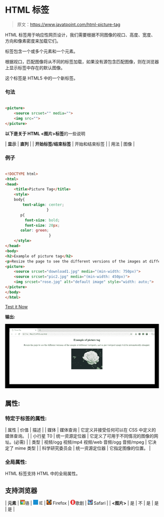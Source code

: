 # HTML <picture>标签</picture>

> 原文：<https://www.javatpoint.com/html-picture-tag>

HTML <picture>标签用于响应性网页设计，我们需要根据不同图像的视口、高度、宽度、方向和像素密度来加载它们。</picture>

<picture>标签包含一个或多个<source>元素和一个元素。</picture>

根据视口，匹配图像将从不同的<source>标签加载，如果没有源包含匹配图像，则在浏览器上显示标签中存在的默认图像。

这个标签是 HTML5 中的一个新标签。

### 句法

```html

<picture>
	<source srcset="" media="">
	<img src="">
</picture>

```

**以下是关于 HTML <图片>标签**的一些说明

| **显示** | **直列** |
| **开始标签/结束标签** | 开始和结束标签 |
| 用法 | 图像 |

### 例子

```html

<!DOCTYPE html>
<html>
<head>
	<title>Picture Tag</title>
	<style>
	body{
	    text-align: center;
                   }
	   p{
	     font-size: bold;
	     font-size: 20px;	
	   color: green;  
                    }
	</style>
</head>
<body>
<h2>Example of picture tag</h2>
<p>Resize the page to see the different versions of the images at different viewports, and as per viewport image will be automatically changed.</p>
<picture>
    <source srcset="download1.jpg" media="(min-width: 750px)">
    <source srcset="pic2.jpg" media="(min-width: 450px)">
    <img srcset="rose.jpg" alt="default image" style="width: auto;">
</picture>
</body>
</html>

```

[Test it Now](https://www.javatpoint.com/oprweb/test.jsp?filename=htmlpicturetag)

**输出:**

![HTML picture tag](img/0b2b069497e0cd831512c9fde82c4be0.png)

## 属性:

### 特定于标签的属性:

| 属性 | 价值 | 描述 |
| 媒体 | 媒体查询 | 它定义并接受任何可以在 CSS 中定义的媒体查询。 |
| 小行星 T0 | 统一资源定位器 | 它定义了可用于不同情况的图像的网址。(必需) |
| 类型 | 视频/ogg
视频/mp4
视频/web
音频/ogg
音频/mpeg | 它决定了 mime 类型 |
| 科学研究委员会 | 统一资源定位器 | 它指定图像的位置。 |

### 全局属性:

HTML <picture>标签支持 HTML 中的全局属性。</picture>

## 支持浏览器

| **元素** | ![chrome browser](img/4fbdc93dc2016c5049ed108e7318df19.png)铬 | ![ie browser](img/83dd23df1fe8373fd5bf054b2c1dd88b.png) IE | ![firefox browser](img/4f001fff393888a8a807ed29b28145d1.png) Firefox | ![opera browser](img/6cad4a592cc69a052056a0577b4aac65.png)歌剧 | ![safari browser](img/a0f6a9711a92203c5dc5c127fe9c9fca.png) Safari |
| **<图片>** | 是 | 不 | 是 | 是 | 是 |